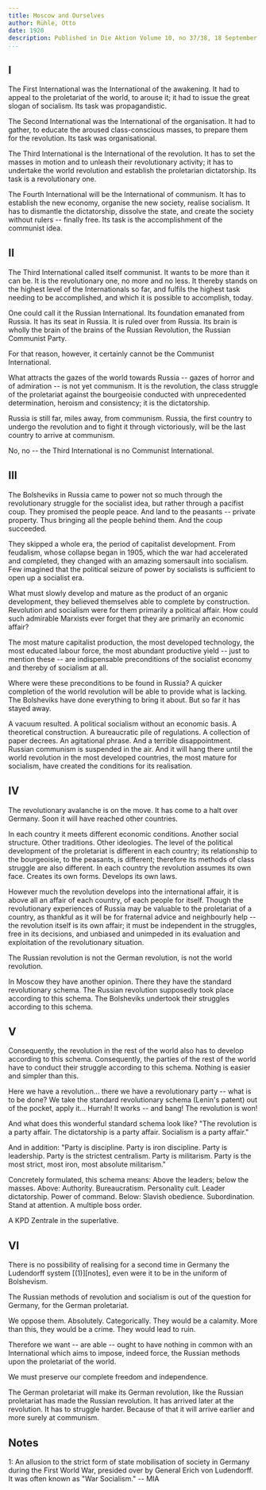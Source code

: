 ```yaml
---
title: Moscow and Ourselves
author: Rühle, Otto
date: 1920
description: Published in Die Aktion Volume 10, no 37/38, 18 September 1920. Translated by Mike Jones. Prepared for the Marxist Internet Archive by Paul Flewers. Available at https://www.marxists.org/archive/ruhle/1920/moscow-and-ourselves.htm
...
```


## I

The First International was the International of the awakening. It had to appeal to the proletariat of the world, to arouse it; it had to issue the great slogan of socialism. Its task was propagandistic.

The Second International was the International of the organisation. It had to gather, to educate the aroused class-conscious masses, to prepare them for the revolution. Its task was organisational.

The Third International is the International of the revolution. It has to set the masses in motion and to unleash their revolutionary activity; it has to undertake the world revolution and establish the proletarian dictatorship. Its task is a revolutionary one.

The Fourth International will be the International of communism. It has to establish the new economy, organise the new society, realise socialism. It has to dismantle the dictatorship, dissolve the state, and create the society without rulers -- finally free. Its task is the accomplishment of the communist idea.

## II

The Third International called itself communist. It wants to be more than it can be. It is the revolutionary one, no more and no less. It thereby stands on the highest level of the Internationals so far, and fulfils the highest task needing to be accomplished, and which it is possible to accomplish, today.

One could call it the Russian International. Its foundation emanated from Russia. It has its seat in Russia. It is ruled over from Russia. Its brain is wholly the brain of the brains of the Russian Revolution, the Russian Communist Party.

For that reason, however, it certainly cannot be the Communist International.

What attracts the gazes of the world towards Russia -- gazes of horror and of admiration -- is not yet communism. It is the revolution, the class struggle of the proletariat against the bourgeoisie conducted with unprecedented determination, heroism and consistency; it is the dictatorship.

Russia is still far, miles away, from communism. Russia, the first country to undergo the revolution and to fight it through victoriously, will be the last country to arrive at communism.

No, no -- the Third International is no Communist International.

## III

The Bolsheviks in Russia came to power not so much through the revolutionary struggle for the socialist idea, but rather through a pacifist coup. They promised the people peace. And land to the peasants -- private property. Thus bringing all the people behind them. And the coup succeeded.

They skipped a whole era, the period of capitalist development. From feudalism, whose collapse began in 1905, which the war had accelerated and completed, they changed with an amazing somersault into socialism. Few imagined that the political seizure of power by socialists is sufficient to open up a socialist era.

What must slowly develop and mature as the product of an organic development, they believed themselves able to complete by construction. Revolution and socialism were for them primarily a political affair. How could such admirable Marxists ever forget that they are primarily an economic affair?

The most mature capitalist production, the most developed technology, the most educated labour force, the most abundant productive yield -- just to mention these -- are indispensable preconditions of the socialist economy and thereby of socialism at all.

Where were these preconditions to be found in Russia? A quicker completion of the world revolution will be able to provide what is lacking. The Bolsheviks have done everything to bring it about. But so far it has stayed away.

A vacuum resulted. A political socialism without an economic basis. A theoretical construction. A bureaucratic pile of regulations. A collection of paper decrees. An agitational phrase. And a terrible disappointment. Russian communism is suspended in the air. And it will hang there until the world revolution in the most developed countries, the most mature for socialism, have created the conditions for its realisation.

## IV

The revolutionary avalanche is on the move. It has come to a halt over Germany. Soon it will have reached other countries.

In each country it meets different economic conditions. Another social structure. Other traditions. Other ideologies. The level of the political development of the proletariat is different in each country; its relationship to the bourgeoisie, to the peasants, is different; therefore its methods of class struggle are also different. In each country the revolution assumes its own face. Creates its own forms. Develops its own laws.

However much the revolution develops into the international affair, it is above all an affair of each country, of each people for itself. Though the revolutionary experiences of Russia may be valuable to the proletariat of a country, as thankful as it will be for fraternal advice and neighbourly help -- the revolution itself is its own affair; it must be independent in the struggles, free in its decisions, and unbiased and unimpeded in its evaluation and exploitation of the revolutionary situation.

The Russian revolution is not the German revolution, is not the world revolution.

In Moscow they have another opinion. There they have the standard revolutionary schema. The Russian revolution supposedly took place according to this schema. The Bolsheviks undertook their struggles according to this schema.

## V

Consequently, the revolution in the rest of the world also has to develop according to this schema. Consequently, the parties of the rest of the world have to conduct their struggle according to this schema. Nothing is easier and simpler than this.

Here we have a revolution... there we have a revolutionary party -- what is to be done? We take the standard revolutionary schema (Lenin's patent) out of the pocket, apply it... Hurrah! It works -- and bang! The revolution is won!

And what does this wonderful standard schema look like? "The revolution is a party affair. The dictatorship is a party affair. Socialism is a party affair."

And in addition: "Party is discipline. Party is iron discipline. Party is leadership. Party is the strictest centralism. Party is militarism. Party is the most strict, most iron, most absolute militarism."

Concretely formulated, this schema means: Above the leaders; below the masses. Above: Authority. Bureaucratism. Personality cult. Leader dictatorship. Power of command. Below: Slavish obedience. Subordination. Stand at attention. A multiple boss order.

A KPD Zentrale in the superlative.

## VI

There is no possibility of realising for a second time in Germany the Ludendorff system [(1)][notes], even were it to be in the uniform of Bolshevism.

The Russian methods of revolution and socialism is out of the question for Germany, for the German proletariat.

We oppose them. Absolutely. Categorically. They would be a calamity. More than this, they would be a crime. They would lead to ruin.

Therefore we want -- are able -- ought to have nothing in common with an International which aims to impose, indeed force, the Russian methods upon the proletariat of the world.

We must preserve our complete freedom and independence.

The German proletariat will make its German revolution, like the Russian proletariat has made the Russian revolution. It has arrived later at the revolution. It has to struggle harder. Because of that it will arrive earlier and more surely at communism.

## Notes

1: An allusion to the strict form of state mobilisation of society in Germany during the First World War, presided over by General Erich von Ludendorff. It was often known as "War Socialism." -- MIA

